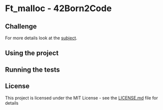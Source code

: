 # Ft_malloc - 42Born2Code

## Challenge

For more details look at the [subject](subject.pdf).

## Using the project

## Running the tests

## License
This project is licensed under the MIT License - see the [LICENSE.md](LICENSE) file for details
